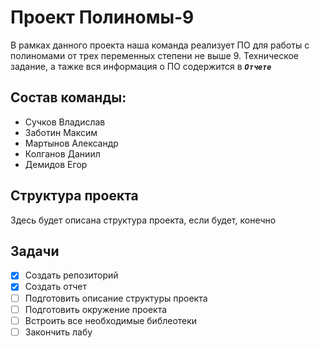 # Проект Полиномы-9
В рамках данного проекта наша команда реализует ПО для работы с полиномами от трех переменных степени не выше 9. Техническое задание, а тажке вся информация о ПО содержится в ___`Отчете`___

## Состав команды: 
+ Сучков Владислав 
+ Заботин Максим
+ Мартынов Александр
+ Колганов Даниил
+ Демидов Егор

## Структура проекта 
Здесь будет описана структура проекта, если будет, конечно

## Задачи 
- [X] Создать репозиторий  
- [X] Создать отчет 
- [ ] Подготовить описание структуры проекта
- [ ] Подготовить окружение проекта 
- [ ] Встроить все необходимые библеотеки
- [ ] Закончить лабу
